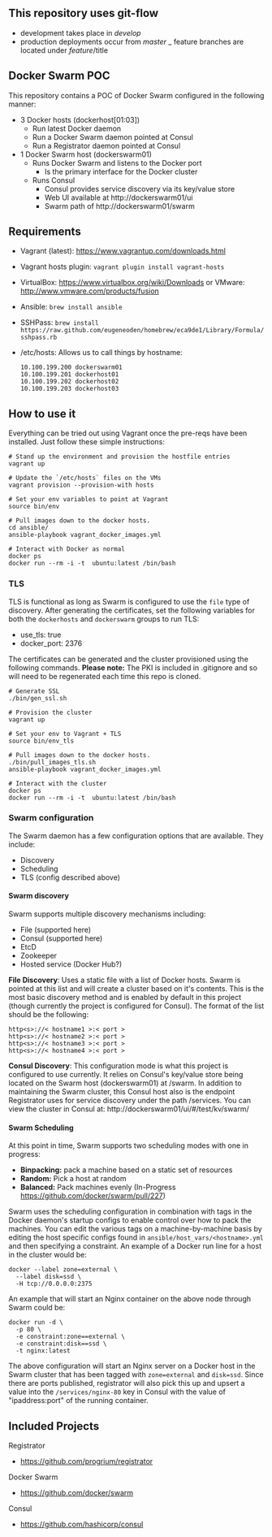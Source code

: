 ## This repository uses git-flow

- development takes place in _develop_
- production deployments occur from _master_
_ feature branches are located under _feature_/title

## Docker Swarm POC
This repository contains a POC of Docker Swarm configured in the following
manner:
- 3 Docker hosts (dockerhost[01:03])
    - Run latest Docker daemon
    - Run a Docker Swarm daemon pointed at Consul
    - Run a Registrator daemon pointed at Consul
- 1 Docker Swarm host (dockerswarm01)
    - Runs Docker Swarm and listens to the Docker port
        - Is the primary interface for the Docker cluster
    - Runs Consul
        - Consul provides service discovery via its key/value store
        - Web UI available at http://dockerswarm01/ui
        - Swarm path of http://dockerswarm01/swarm

## Requirements
  - Vagrant (latest): https://www.vagrantup.com/downloads.html
  - Vagrant hosts plugin: `vagrant plugin install vagrant-hosts`
  - VirtualBox: https://www.virtualbox.org/wiki/Downloads or VMware: http://www.vmware.com/products/fusion
  - Ansible: `brew install ansible`
  - SSHPass: `brew install https://raw.github.com/eugeneoden/homebrew/eca9de1/Library/Formula/sshpass.rb`
  - /etc/hosts: Allows us to call things by hostname:

    ```
    10.100.199.200 dockerswarm01
    10.100.199.201 dockerhost01
    10.100.199.202 dockerhost02
    10.100.199.203 dockerhost03
    ```

## How to use it
Everything can be tried out using Vagrant once the pre-reqs have been installed.
Just follow these simple instructions:

```
# Stand up the environment and provision the hostfile entries
vagrant up

# Update the `/etc/hosts` files on the VMs
vagrant provision --provision-with hosts

# Set your env variables to point at Vagrant
source bin/env

# Pull images down to the docker hosts.
cd ansible/
ansible-playbook vagrant_docker_images.yml

# Interact with Docker as normal
docker ps
docker run --rm -i -t  ubuntu:latest /bin/bash
```

### TLS
TLS is functional as long as Swarm is configured to use the `file` type of
discovery. After generating the certificates, set the following variables for
both the `dockerhosts` and `dockerswarm` groups to run TLS:
- use_tls: true
- docker_port: 2376

The certificates can be generated and the cluster provisioned using the
following commands. **Please note:** The PKI is included in .gitignore and so
will need to be regenerated each time this repo is cloned.
```
# Generate SSL
./bin/gen_ssl.sh

# Provision the cluster
vagrant up

# Set your env to Vagrant + TLS
source bin/env_tls

# Pull images down to the docker hosts.
./bin/pull_images_tls.sh
ansible-playbook vagrant_docker_images.yml

# Interact with the cluster
docker ps
docker run --rm -i -t  ubuntu:latest /bin/bash

```

### Swarm configuration
The Swarm daemon has a few configuration options that are available. They
include:
- Discovery
- Scheduling
- TLS (config described above)

#### Swarm discovery
Swarm supports multiple discovery mechanisms including:
- File (supported here)
- Consul (supported here)
- EtcD
- Zookeeper
- Hosted service (Docker Hub?)

**File Discovery**: Uses a static file with a list of Docker hosts. Swarm is
  pointed at this list and will create a cluster based on it's contents. This is
  the most basic discovery method and is enabled by default in this project
  (though currently the project is configured for Consul).
  The format of the list should be the following:
  ```
  http<s>://< hostname1 >:< port >
  http<s>://< hostname2 >:< port >
  http<s>://< hostname3 >:< port >
  http<s>://< hostname4 >:< port >
  ```

**Consul Discovery**: This configuration mode is what this project is configured
  to use currently. It relies on Consul's key/value store being located on
  the Swarm host (dockerswarm01) at /swarm. In addition to maintaining the Swarm
  cluster, this Consul host also is the endpoint Registrator uses for service
  discovery under the path /services. You can view the cluster in Consul at:
  http://dockerswarm01/ui/#/test/kv/swarm/

#### Swarm Scheduling
At this point in time, Swarm supports two scheduling modes with one in progress:
- **Binpacking:** pack a machine based on a static set of resources
- **Random:** Pick a host at random
- **Balanced:** Pack machines evenly (In-Progress https://github.com/docker/swarm/pull/227)

Swarm uses the scheduling configuration in combination with tags in the Docker
daemon's startup configs to enable control over how to pack the machines. You
can edit the various tags on a machine-by-machine basis by editing the host
specific configs found in `ansible/host_vars/<hostname>.yml` and then specifying
a constraint. An example of a Docker run line for a host in the cluster would be:
```
docker --label zone=external \
  --label disk=ssd \
  -H tcp://0.0.0.0:2375
```

An example that will start an Nginx container on the above node through Swarm
could be:
```
docker run -d \
  -p 80 \
  -e constraint:zone==external \
  -e constraint:disk==ssd \
  -t nginx:latest
```

The above configuration will start an Nginx server on a Docker host in the Swarm
cluster that has been tagged with `zone=external` and `disk=ssd`. Since there
are ports published, registrator will also pick this up and upsert a value into
the `/services/nginx-80` key in Consul with the value of "ipaddress:port" of the
running container.

## Included Projects

Registrator
- https://github.com/progrium/registrator

Docker Swarm
- https://github.com/docker/swarm

Consul
- https://github.com/hashicorp/consul
